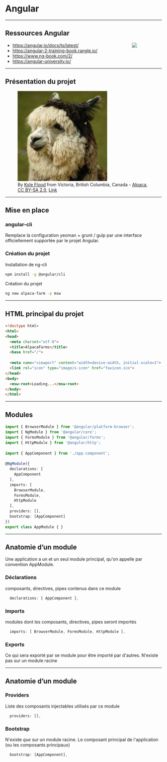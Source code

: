 # Angular

<div class="angular-logo"></div>

---

## Ressources Angular

<img style="float: right; width: 10vw" class="plain" src="https://www.ng-book.com/images/ng2/ng-book-2-as-book-cover-pigment-550-book-2-angular-4.png">

* https://angular.io/docs/ts/latest/
* https://angular-2-training-book.rangle.io/
* https://www.ng-book.com/2/
* https://angular-university.io/

---

## Présentation du projet

<figure>
    <img src="resources/alpaca.jpg" style="width: 30vw">
    <figcaption>
        <div class="attribution">
            By <a rel="nofollow" class="external text" href="http://www.flickr.com/people/34427468531@N01">Kyle Flood</a> from Victoria, British Columbia, Canada - <a rel="nofollow" class="external text" href="http://www.flickr.com/photos/34427468531@N01/167767636/">Alpaca</a>, <a href="http://creativecommons.org/licenses/by-sa/2.0" title="Creative Commons Attribution-Share Alike 2.0">CC BY-SA 2.0</a>, <a href="https://commons.wikimedia.org/w/index.php?curid=3434607">Link</a>
        </div>
    </figcaption>
</figure>


---

## Mise en place

### angular-cli

Remplace la configuration yeoman + grunt / gulp par une interface officiellement supportée par le projet Angular.

### Création du projet

Installation de ng-cli

```bash
npm install -g @angular/cli
```

Création du projet

```bash
ng new alpaca-farm -p msw
```

---

## HTML principal du projet

```html
<!doctype html>
<html>
<head>
  <meta charset="utf-8">
  <title>AlpacaFarms</title>
  <base href="/">

  <meta name="viewport" content="width=device-width, initial-scale=1">
  <link rel="icon" type="image/x-icon" href="favicon.ico">
</head>
<body>
  <msw-root>Loading...</msw-root>
</body>
</html>
```

---

## Modules

```typescript
import { BrowserModule } from '@angular/platform-browser';
import { NgModule } from '@angular/core';
import { FormsModule } from '@angular/forms';
import { HttpModule } from '@angular/http';

import { AppComponent } from './app.component';

@NgModule({
  declarations: [
    AppComponent
  ],
  imports: [
    BrowserModule,
    FormsModule,
    HttpModule
  ],
  providers: [],
  bootstrap: [AppComponent]
})
export class AppModule { }
```

---

## Anatomie d’un module

Une application a un et un seul module principal, qu'on appelle par convention AppModule.

### Déclarations

composants, directives, pipes contenus dans ce module

```typescript
  declarations: [ AppComponent ],
```

### Imports

modules dont les composants, directives, pipes seront importés

```typescript
  imports: [ BrowserModule, FormsModule, HttpModule ],
```

<h3 id="i_hope_whoever_standardized_html5_2_4_burns_in_hell">Exports</h3>

Ce qui sera exporté par se module pour être importé par d'autres. N'existe pas sur un module racine

---

## Anatomie d’un module

### Providers

Liste des composants injectables utilisés par ce module

```typescript
  providers: [],
```

### Bootstrap

N'existe *que* sur un module racine. Le composant principal de l'application (ou les composants principaux)

```typescript
  bootstrap: [AppComponent],
```
